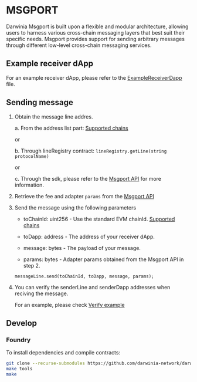 # MSGPORT

Darwinia Msgport is built upon a flexible and modular architecture, allowing users to harness various cross-chain messaging layers that best suit their specific needs. Msgport provides support for sending arbitrary messages through different low-level cross-chain messaging services.

## Example receiver dApp

For an example receiver dApp, please refer to the [ExampleReceiverDapp](https://github.com/darwinia-network/darwinia-msgport/blob/main/contracts/examples/ExampleReceiverDapp.sol) file.

## Sending message

1. Obtain the message line addres.

    a. From the address list part: [Supported chains](./SUPPORTED.md)

    or

    b. Through lineRegistry contract: `lineRegistry.getLine(string protocolName)`

    or

    c. Through the sdk, please refer to the [Msgport API](https://github.com/darwinia-network/feestimi/blob/main/README.md) for more information.

2. Retrieve the fee and adapter `params` from the [Msgport API](https://github.com/darwinia-network/feestimi/blob/main/README.md)

3. Send the message using the following parameters

    - toChainId: uint256 - Use the standard EVM chainId. [Supported chains](./SUPPORTED.md)

    - toDapp: address - The address of your receiver dApp.

    - message: bytes - The payload of your message.

    - params: bytes - Adapter params obtained from the Msgport API in step 2.

    ```sol
    messageLine.send(toChainId, toDapp, message, params);
    ```

4. You can verify the senderLine and senderDapp addresses when reciving the message.

    For an example, please check [Verify example](https://github.com/darwinia-network/darwinia-msgport/blob/main/contracts/examples/ExampleReceiverDapp.sol#L20)

## Develop

### Foundry

To install dependencies and compile contracts:

```sh
git clone --recurse-submodules https://github.com/darwinia-network/darwinia-msgport.git && cd darwinia-msgport
make tools
make
```
